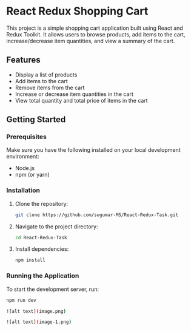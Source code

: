 # React Redux Shopping Cart

This project is a simple shopping cart application built using React and Redux Toolkit. It allows users to browse products, add items to the cart, increase/decrease item quantities, and view a summary of the cart.

## Features

- Display a list of products
- Add items to the cart
- Remove items from the cart
- Increase or decrease item quantities in the cart
- View total quantity and total price of items in the cart

## Getting Started

### Prerequisites

Make sure you have the following installed on your local development environment:

- Node.js
- npm (or yarn)

### Installation

1. Clone the repository:

    ```bash
    git clone https://github.com/sugumar-MS/React-Redux-Task.git
    ```

2. Navigate to the project directory:

    ```bash
    cd React-Redux-Task
    ```

3. Install dependencies:

    ```bash
    npm install
    ```

### Running the Application

To start the development server, run:

```bash
npm run dev

![alt text](image.png)

![alt text](image-1.png)